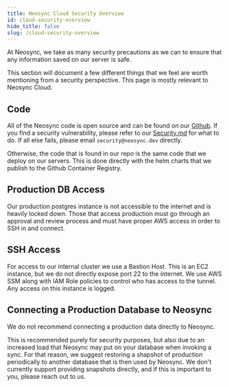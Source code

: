 ```yaml
---
title: Neosync Cloud Security Overview
id: cloud-security-overview
hide_title: false
slug: /cloud-security-overview
---
```


At Neosync, we take as many security precautions as we can to ensure that any information saved on our server is safe.

This section will document a few different things that we feel are worth mentioning from a security perspective.
This page is mostly relevant to Neosync Cloud.

## Code

All of the Neosync code is open source and can be found on our [Github](https://github.com/nucleuscloud/neosync).
If you find a security vulnerability, please refer to our [Security.md](https://github.com/nucleuscloud/neosync/blob/main/SECURITY.md) for what to do.
If all else fails, please email `security@neosync.dev` directly.

Otherwise, the code that is found in our repo is the same code that we deploy on our servers.
This is done directly with the helm charts that we publish to the Github Container Registry.

## Production DB Access

Our production postgres instance is not accessible to the internet and is heavily locked down.
Those that access production must go through an approval and review process and must have proper AWS access in order to SSH in and connect.

## SSH Access

For access to our internal cluster we use a Bastion Host. This is an EC2 instance, but we do not directly expose port 22 to the internet.
We use AWS SSM along with IAM Role policies to control who has access to the tunnel.
Any access on this instance is logged.

## Connecting a Production Database to Neosync

We do not recommend connecting a production data directly to Neosync.

This is recommended purely for security purposes, but also due to an increased load that Neosync may put on your database when invoking a sync.
For that reason, we suggest restoring a shapshot of production periodically to another database that is then used by Neosync.
We don't currently support providing snapshots directly, and if this is important to you, please reach out to us.
